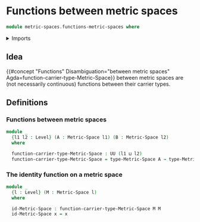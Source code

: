# Functions between metric spaces

```agda
module metric-spaces.functions-metric-spaces where
```

<details><summary>Imports</summary>

```agda
open import foundation.universe-levels

open import metric-spaces.metric-spaces
```

</details>

## Idea

{{#concept "Functions" Disambiguation="between metric spaces" Agda=function-carrier-type-Metric-Space}}
between metric spaces are (not necessarily continuous) functions between their
carrier types.

## Definitions

### Functions between metric spaces

```agda
module _
  {l1 l2 : Level} (A : Metric-Space l1) (B : Metric-Space l2)
  where

  function-carrier-type-Metric-Space : UU (l1 ⊔ l2)
  function-carrier-type-Metric-Space = type-Metric-Space A → type-Metric-Space B
```

### The identity function on a metric space

```agda
module _
  {l : Level} (M : Metric-Space l)
  where

  id-Metric-Space : function-carrier-type-Metric-Space M M
  id-Metric-Space x = x
```
